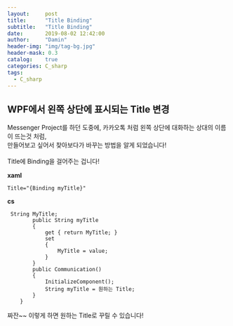 ```yaml
---
layout:     post
title:      "Title Binding"
subtitle:   "Title Binding"
date:       2019-08-02 12:42:00
author:     "Damin"
header-img: "img/tag-bg.jpg"
header-mask: 0.3
catalog:    true
categories: C_sharp
tags:
  - C_sharp
---
```


## WPF에서 왼쪽 상단에 표시되는 Title 변경

Messenger Project를 하던 도중에, 카카오톡 처럼 왼쪽 상단에 대화하는 상대의 이름이 뜨는것 처럼,<br>
만들어보고 싶어서 찾아보다가 바꾸는 방법을 알게 되었습니다!<br>
<br>
Title에 Binding을 걸어주는 겁니다!<br>

**xaml**

~~~
Title="{Binding myTitle}"
~~~

**cs**

~~~
 String MyTitle;
        public String myTitle
        {
            get { return MyTitle; }
            set
            {
                MyTitle = value;
            }
        }
        public Communication()
        {
            InitializeComponent();
            String myTitle = 원하는 Title;
        }
    }
~~~

짜잔~~ 이렇게 하면 원하는 Title로 꾸릴 수 있습니다!<br>
